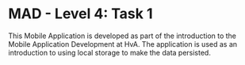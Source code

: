 # MAD - Level 4: Task 1

This Mobile Application is developed as part of the introduction to the Mobile Application Development at HvA.
The application is used as an introduction to using local storage to make the data persisted.


